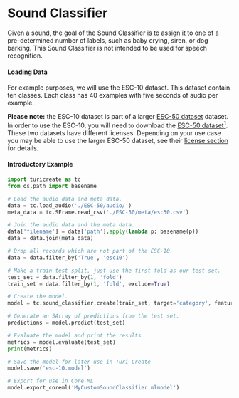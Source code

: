 # Sound Classifier

Given a sound, the goal of the Sound Classifier is to assign it to
one of a pre-determined number of labels, such as baby crying, siren,
or dog barking. This Sound Classifier is not intended to be used for
speech recognition.

#### Loading Data

For example purposes, we will use the ESC-10 dataset. This dataset
contain ten classes. Each class has 40 examples with five seconds of
audio per example.

**Please note:** the ESC-10 dataset is part of a larger [ESC-50 dataset](https://github.com/karoldvl/ESC-50)
dataset. In order to use the ESC-10, you will need to download the
[ESC-50 dataset](https://github.com/karoldvl/ESC-50)[<sup>1</sup>](../datasets.md). These two datasets have different licenses.
Depending on your use case you may be able to use the larger ESC-50
dataset, see their [license section](https://github.com/karoldvl/ESC-50#license) for details.

#### Introductory Example
```python
import turicreate as tc
from os.path import basename

# Load the audio data and meta data.
data = tc.load_audio('./ESC-50/audio/')
meta_data = tc.SFrame.read_csv('./ESC-50/meta/esc50.csv')

# Join the audio data and the meta data.
data['filename'] = data['path'].apply(lambda p: basename(p))
data = data.join(meta_data)

# Drop all records which are not part of the ESC-10.
data = data.filter_by('True', 'esc10')

# Make a train-test split, just use the first fold as our test set.
test_set = data.filter_by(1, 'fold')
train_set = data.filter_by(1, 'fold', exclude=True)

# Create the model.
model = tc.sound_classifier.create(train_set, target='category', feature='audio')

# Generate an SArray of predictions from the test set.
predictions = model.predict(test_set)

# Evaluate the model and print the results
metrics = model.evaluate(test_set)
print(metrics)

# Save the model for later use in Turi Create
model.save('esc-10.model')

# Export for use in Core ML
model.export_coreml('MyCustomSoundClassifier.mlmodel')
```
